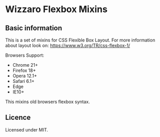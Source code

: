 # Wizzaro Flexbox Mixins

## Basic information

This is a set of mixins for CSS Flexible Box Layout.
For more information about layout look on: https://www.w3.org/TR/css-flexbox-1/

Browsers Support:
- Chrome 21+
- Firefox 18+
- Opera 12.1+
- Safari 6.1+
- Edge
- IE10+

This mixins old browsers flexbox syntax.

## Licence

Licensed under MIT.
